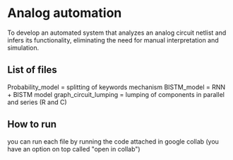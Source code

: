 # Analog automation
To develop an automated system that analyzes an analog circuit netlist and infers its functionality, eliminating the need for manual interpretation and simulation.

## List of files
Probability_model = splitting of keywords mechanism
BISTM_model = RNN + BISTM model
graph_circuit_lumping = lumping of components in parallel and series (R and C)

## How to run
you can run each file by running the code attached in google collab (you have an option on top called "open in collab")
